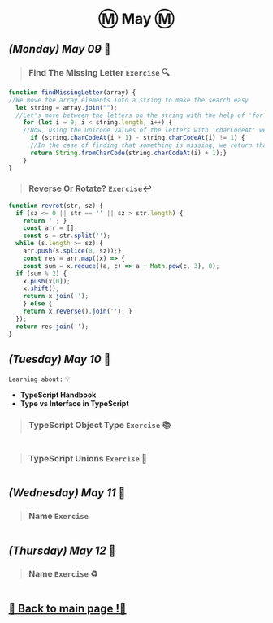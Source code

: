 <h1 align="center">Ⓜ️ May Ⓜ️</h1>

## _(Monday) May 09_ 📢

>### Find The Missing Letter `Exercise` 🔍
```javascript 
function findMissingLetter(array) {
//We move the array elements into a string to make the search easy
  let string = array.join("");
  //Let's move between the letters on the string with the help of 'for'
    for (let i = 0; i < string.length; i++) {
    //Now, using the Unicode values of the letters with 'charCodeAt' we check if the order don't match
      if (string.charCodeAt(i + 1) - string.charCodeAt(i) != 1) {
      //In the case of finding that something is missing, we return that letter
      return String.fromCharCode(string.charCodeAt(i) + 1);}
    }
}
```

>### Reverse Or Rotate? `Exercise`↩️
```javascript 
function revrot(str, sz) {
  if (sz <= 0 || str == '' || sz > str.length) {
    return ''; }
    const arr = [];
    const s = str.split('');
  while (s.length >= sz) {
    arr.push(s.splice(0, sz));}
    const res = arr.map((x) => {
    const sum = x.reduce((a, c) => a + Math.pow(c, 3), 0);
  if (sum % 2) {
    x.push(x[0]);
    x.shift();
    return x.join('');
    } else {
    return x.reverse().join(''); }
  });
  return res.join('');
}
```

## _(Tuesday) May 10_ 📢

`Learning about:` 💡
* **TypeScript Handbook**
* **Type vs Interface in TypeScript**

>### TypeScript Object Type `Exercise` 📚
```javascript 

```

>### TypeScript Unions `Exercise` 🔀
```javascript 

```

## _(Wednesday) May 11_ 📢

>### Name `Exercise`
```javascript 

```

## _(Thursday) May 12_ 📢

>### Name `Exercise` ♻
```javascript 

```

## [📎 Back to main page !📎](/home/readAura.md)
